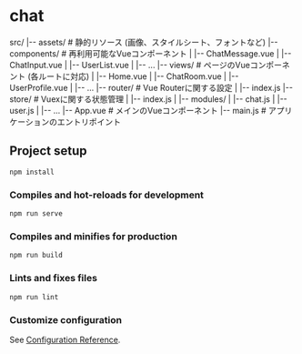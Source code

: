# chat

src/
|-- assets/               # 静的リソース (画像、スタイルシート、フォントなど)
|-- components/           # 再利用可能なVueコンポーネント
|   |-- ChatMessage.vue
|   |-- ChatInput.vue
|   |-- UserList.vue
|   |-- ...
|-- views/                # ページのVueコンポーネント (各ルートに対応)
|   |-- Home.vue
|   |-- ChatRoom.vue
|   |-- UserProfile.vue
|   |-- ...
|-- router/               # Vue Routerに関する設定
|   |-- index.js
|-- store/                # Vuexに関する状態管理
|   |-- index.js
|   |-- modules/
|       |-- chat.js
|       |-- user.js
|       |-- ...
|-- App.vue               # メインのVueコンポーネント
|-- main.js               # アプリケーションのエントリポイント


## Project setup
```
npm install
```

### Compiles and hot-reloads for development
```
npm run serve
```

### Compiles and minifies for production
```
npm run build
```

### Lints and fixes files
```
npm run lint
```

### Customize configuration
See [Configuration Reference](https://cli.vuejs.org/config/).
